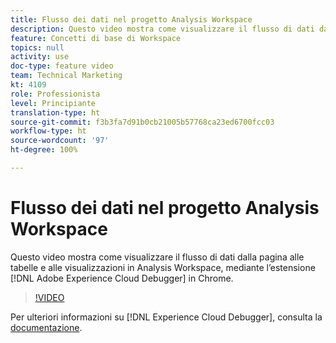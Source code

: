 ```yaml
---
title: Flusso dei dati nel progetto Analysis Workspace
description: Questo video mostra come visualizzare il flusso di dati dalla pagina alle tabelle e alle visualizzazioni in Analysis Workspace, mediante l’estensione Adobe Experience Cloud Debugger in Chrome.
feature: Concetti di base di Workspace
topics: null
activity: use
doc-type: feature video
team: Technical Marketing
kt: 4109
role: Professionista
level: Principiante
translation-type: ht
source-git-commit: f3b3fa7d91b0cb21005b57768ca23ed6700fcc03
workflow-type: ht
source-wordcount: '97'
ht-degree: 100%

---
```



# Flusso dei dati nel progetto Analysis Workspace

Questo video mostra come visualizzare il flusso di dati dalla pagina alle tabelle e alle visualizzazioni in Analysis Workspace, mediante l’estensione [!DNL Adobe Experience Cloud Debugger] in Chrome.

>[!VIDEO](https://video.tv.adobe.com/v/31072/?quality=12)

Per ulteriori informazioni su [!DNL Experience Cloud Debugger], consulta la [documentazione](https://experienceleague.adobe.com/docs/debugger/using/experience-cloud-debugger.html?lang=it).
